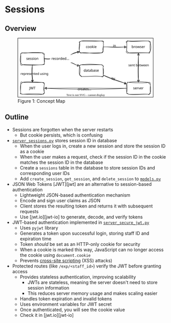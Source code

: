 # Sessions

## Overview

<figure id="sessions-concept-map">
  <img src="sessions_concept_map.svg" alt="concept map of sessions with JWT"/>
  <figcaption>Figure 1: Concept Map</figcaption>
</figure>

<p id="terms"></p>

## Outline

-   Sessions are forgotten when the server restarts
    -   But cookie persists, which is confusing
-   [`server_sessions.py`](./server_sessions.py) stores  session ID in database
    -   When the user logs in, create a new session and store the session ID as a cookie
    -   When the user makes a request, check if the session ID in the cookie matches the session ID in the database
    -   Create a `sessions` table in the database to store session IDs and corresponding user IDs
    -   Add `create_session`, `get_session`, and `delete_session` to [`models.py`](./models.py)
- JSON Web Tokens [JWT][jwt] are an alternative to session-based authentication
    -   Lightweight JSON-based authentication mechanism
    -   Encode and sign user claims as JSON
    -   Client stores the resulting token and returns it with subsequent requests
    -   Use [jwt.io][jwt-io] to generate, decode, and verify tokens
- JWT-based authentication implemented in [`server_secure_jwt.py`](./server_secure_jwt.py)
    -   Uses `pyjwt` library
    -   Generates a token upon successful login, storing staff ID and expiration time
    -   Token _should_ be set as an HTTP-only cookie for security
    -   When a cookie is marked this way,
        JavaScript can no longer access the cookie using `document.cookie`
    -   Prevents [cross-site scripting](g:xss) (XSS) attacks)
-   Protected routes (like `/exp/<staff_id>`) verify the JWT before granting access
    -   Provides stateless authentication, improving scalability
        -   JWTs are stateless, meaning the server doesn't need to store session information
        -   This reduces server memory usage and makes scaling easier
    -   Handles token expiration and invalid tokens
    -   Uses environment variables for JWT secret
    -   Once authenticated, you will see the cookie value
    -   Check it in [jwt.io][jwt-io]
